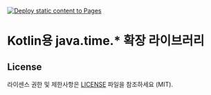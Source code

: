 [![Deploy static content to Pages](https://github.com/HarryJhin/java-time-extensions/actions/workflows/static.yml/badge.svg)](https://github.com/HarryJhin/java-time-extensions/actions/workflows/static.yml)

# Kotlin용 java.time.* 확장 라이브러리

## License

라이센스 권한 및 제한사항은 [LICENSE](LICENSE) 파일을 참조하세요 (MIT).